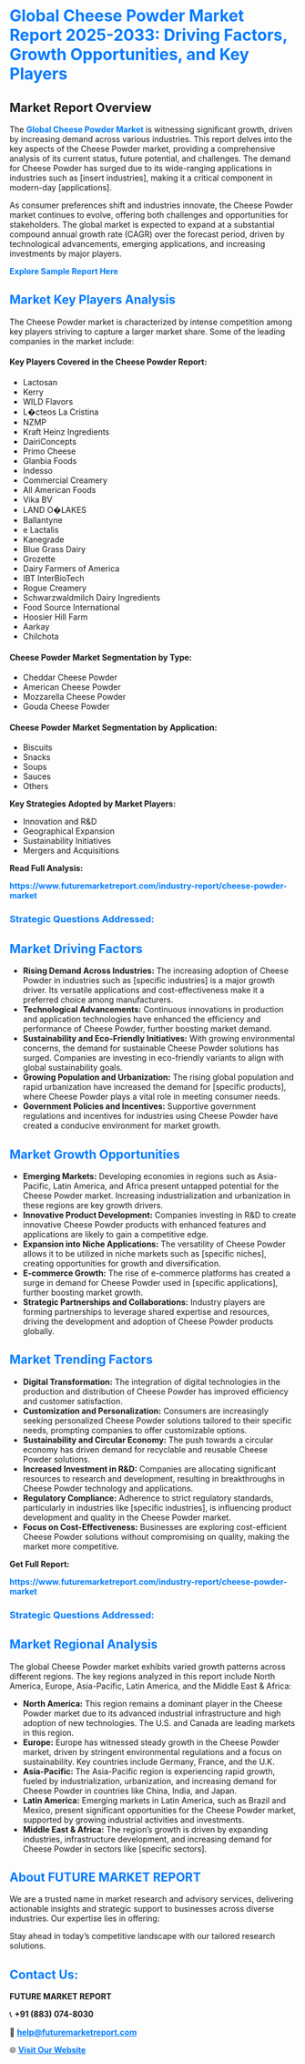 <h1 style="color: #007BFF;">Global Cheese Powder Market Report 2025-2033: Driving Factors, Growth Opportunities, and Key Players</h1>

<section id="overview">
<h2>Market Report Overview</h2>
<p>The <a href="https://www.futuremarketreport.com/industry-report/cheese-powder-market" style="color: #007BFF; text-decoration: none;"><strong>Global Cheese Powder Market</strong></a> is witnessing significant growth, driven by increasing demand across various industries. This report delves into the key aspects of the Cheese Powder market, providing a comprehensive analysis of its current status, future potential, and challenges. The demand for Cheese Powder has surged due to its wide-ranging applications in industries such as [insert industries], making it a critical component in modern-day [applications].</p>
<p>As consumer preferences shift and industries innovate, the Cheese Powder market continues to evolve, offering both challenges and opportunities for stakeholders. The global market is expected to expand at a substantial compound annual growth rate (CAGR) over the forecast period, driven by technological advancements, emerging applications, and increasing investments by major players.</p>
</section>

<section id="overview">
<p><a href="https://www.futuremarketreport.com/request-sample/reportId=26297" style="color: #007BFF; text-decoration: none;"><strong>Explore Sample Report Here</strong></a></p>
</section>

<section id="key-players">
<h2 style="color: #007BFF;">Market Key Players Analysis</h2>
<p>The Cheese Powder market is characterized by intense competition among key players striving to capture a larger market share. Some of the leading companies in the market include:</p>
<h4>Key Players Covered in the Cheese Powder Report:</h4>
<ul><li>Lactosan</li><li>Kerry</li><li>WILD Flavors</li><li>L�cteos La Cristina</li><li>NZMP</li><li>Kraft Heinz Ingredients</li><li>DairiConcepts</li><li>Primo Cheese</li><li>Glanbia Foods</li><li>Indesso</li><li>Commercial Creamery</li><li>All American Foods</li><li>Vika BV</li><li>LAND O�LAKES</li><li>Ballantyne</li><li>e Lactalis</li><li>Kanegrade</li><li>Blue Grass Dairy</li><li>Grozette</li><li>Dairy Farmers of America</li><li>IBT InterBioTech</li><li>Rogue Creamery</li><li>Schwarzwaldmilch Dairy Ingredients</li><li>Food Source International</li><li>Hoosier Hill Farm</li><li>Aarkay</li><li>Chilchota</li></ul>
<h4>Cheese Powder Market Segmentation by Type:</h4>
<ul><li>Cheddar Cheese Powder</li><li>American Cheese Powder</li><li>Mozzarella Cheese Powder</li><li>Gouda Cheese Powder</li></ul>

<h4>Cheese Powder Market Segmentation by Application:</h4>
<ul><li>Biscuits</li><li>Snacks</li><li>Soups</li><li>Sauces</li><li>Others</li></ul>
<p><strong>Key Strategies Adopted by Market Players:</strong></p>
<ul>
<li>Innovation and R&D</li>
<li>Geographical Expansion</li>
<li>Sustainability Initiatives</li>
<li>Mergers and Acquisitions</li>
</ul>
</section>

<section>
<p><strong>Read Full Analysis: </strong></p><a href="https://www.futuremarketreport.com/industry-report/cheese-powder-market" style="color: #007BFF; text-decoration: none;"><strong>https://www.futuremarketreport.com/industry-report/cheese-powder-market</strong></a>
<h3 style="color: #007BFF;">Strategic Questions Addressed:</h3>
</section>

<section id="driving-factors">
<h2 style="color: #007BFF;">Market Driving Factors</h2>
<ul>
<li><strong>Rising Demand Across Industries:</strong> The increasing adoption of Cheese Powder in industries such as [specific industries] is a major growth driver. Its versatile applications and cost-effectiveness make it a preferred choice among manufacturers.</li>
<li><strong>Technological Advancements:</strong> Continuous innovations in production and application technologies have enhanced the efficiency and performance of Cheese Powder, further boosting market demand.</li>
<li><strong>Sustainability and Eco-Friendly Initiatives:</strong> With growing environmental concerns, the demand for sustainable Cheese Powder solutions has surged. Companies are investing in eco-friendly variants to align with global sustainability goals.</li>
<li><strong>Growing Population and Urbanization:</strong> The rising global population and rapid urbanization have increased the demand for [specific products], where Cheese Powder plays a vital role in meeting consumer needs.</li>
<li><strong>Government Policies and Incentives:</strong> Supportive government regulations and incentives for industries using Cheese Powder have created a conducive environment for market growth.</li>
</ul>
</section>

<section id="growth-opportunities">
<h2 style="color: #007BFF;">Market Growth Opportunities</h2>
<ul>
<li><strong>Emerging Markets:</strong> Developing economies in regions such as Asia-Pacific, Latin America, and Africa present untapped potential for the Cheese Powder market. Increasing industrialization and urbanization in these regions are key growth drivers.</li>
<li><strong>Innovative Product Development:</strong> Companies investing in R&D to create innovative Cheese Powder products with enhanced features and applications are likely to gain a competitive edge.</li>
<li><strong>Expansion into Niche Applications:</strong> The versatility of Cheese Powder allows it to be utilized in niche markets such as [specific niches], creating opportunities for growth and diversification.</li>
<li><strong>E-commerce Growth:</strong> The rise of e-commerce platforms has created a surge in demand for Cheese Powder used in [specific applications], further boosting market growth.</li>
<li><strong>Strategic Partnerships and Collaborations:</strong> Industry players are forming partnerships to leverage shared expertise and resources, driving the development and adoption of Cheese Powder products globally.</li>
</ul>
</section>

<section id="trending-factors">
<h2 style="color: #007BFF;">Market Trending Factors</h2>
<ul>
<li><strong>Digital Transformation:</strong> The integration of digital technologies in the production and distribution of Cheese Powder has improved efficiency and customer satisfaction.</li>
<li><strong>Customization and Personalization:</strong> Consumers are increasingly seeking personalized Cheese Powder solutions tailored to their specific needs, prompting companies to offer customizable options.</li>
<li><strong>Sustainability and Circular Economy:</strong> The push towards a circular economy has driven demand for recyclable and reusable Cheese Powder solutions.</li>
<li><strong>Increased Investment in R&D:</strong> Companies are allocating significant resources to research and development, resulting in breakthroughs in Cheese Powder technology and applications.</li>
<li><strong>Regulatory Compliance:</strong> Adherence to strict regulatory standards, particularly in industries like [specific industries], is influencing product development and quality in the Cheese Powder market.</li>
<li><strong>Focus on Cost-Effectiveness:</strong> Businesses are exploring cost-efficient Cheese Powder solutions without compromising on quality, making the market more competitive.</li>
</ul>
</section>

<section>
<p><strong>Get Full Report: </strong></p><a href="https://www.futuremarketreport.com/industry-report/cheese-powder-market" style="color: #007BFF; text-decoration: none;"><strong>https://www.futuremarketreport.com/industry-report/cheese-powder-market</strong></a>
<h3 style="color: #007BFF;">Strategic Questions Addressed:</h3>
</section>


<section id="regional-analysis">
<h2 style="color: #007BFF;">Market Regional Analysis</h2>
<p>The global Cheese Powder market exhibits varied growth patterns across different regions. The key regions analyzed in this report include North America, Europe, Asia-Pacific, Latin America, and the Middle East & Africa:</p>
<ul>
<li><strong>North America:</strong> This region remains a dominant player in the Cheese Powder market due to its advanced industrial infrastructure and high adoption of new technologies. The U.S. and Canada are leading markets in this region.</li>
<li><strong>Europe:</strong> Europe has witnessed steady growth in the Cheese Powder market, driven by stringent environmental regulations and a focus on sustainability. Key countries include Germany, France, and the U.K.</li>
<li><strong>Asia-Pacific:</strong> The Asia-Pacific region is experiencing rapid growth, fueled by industrialization, urbanization, and increasing demand for Cheese Powder in countries like China, India, and Japan.</li>
<li><strong>Latin America:</strong> Emerging markets in Latin America, such as Brazil and Mexico, present significant opportunities for the Cheese Powder market, supported by growing industrial activities and investments.</li>
<li><strong>Middle East & Africa:</strong> The region’s growth is driven by expanding industries, infrastructure development, and increasing demand for Cheese Powder in sectors like [specific sectors].</li>
</ul>
</section>

<footer>
<h2 style="color: #007BFF;">About FUTURE MARKET REPORT</h2>
<p>We are a trusted name in market research and advisory services, delivering actionable insights and strategic support to businesses across diverse industries. Our expertise lies in offering:</p>

<p>Stay ahead in today’s competitive landscape with our tailored research solutions.</p>

<h2 style="color: #007BFF;">Contact Us:</h2>
<p><strong>FUTURE MARKET REPORT</strong></p>
<p>📞 <strong>+91 (883) 074-8030</strong></p>
<p>📧 <strong><a href="mailto:help@futuremarketreport.com" style="color: #007BFF;">help@futuremarketreport.com</a></strong></p>
<p>🌐 <strong><a href="https://www.futuremarketreport.com/" style="color: #007BFF;">Visit Our Website</a></strong></p>
</footer>